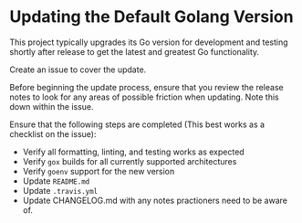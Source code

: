 # Updating the Default Golang Version

This project typically upgrades its Go version for development and testing shortly after release to get the latest and greatest Go functionality.

Create an issue to cover the update.

Before beginning the update process, ensure that you review the release notes to look for any areas of possible friction when updating. Note this down within the issue.

Ensure that the following steps are completed (This best works as a checklist on the issue):

- Verify all formatting, linting, and testing works as expected
- Verify `gox` builds for all currently supported architectures
- Verify `goenv` support for the new version
- Update `README.md`
- Update `.travis.yml`
- Update CHANGELOG.md with any notes practioners need to be aware of.